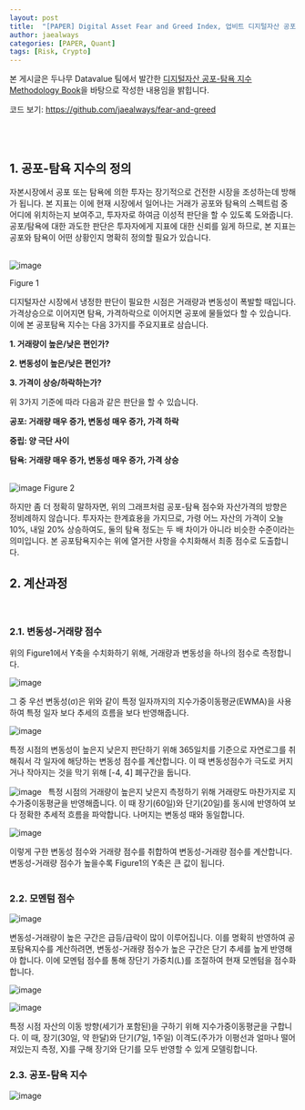 ```yaml
---
layout: post
title:  "[PAPER] Digital Asset Fear and Greed Index, 업비트 디지털자산 공포-탐욕 지수"
author: jaealways
categories: [PAPER, Quant]
tags: [Risk, Crypto]
---
```



본 게시글은 두나무 Datavalue 팀에서 발간한 [디지털자산 공포-탐욕 지수 Methodology Book](https://datavalue.dunamu.com/static/pdf/%EB%91%90%EB%82%98%EB%AC%B4%20%EB%94%94%EC%A7%80%ED%84%B8%EC%9E%90%EC%82%B0%20%EA%B3%B5%ED%8F%AC-%ED%83%90%EC%9A%95%20%EC%A7%80%EC%88%98%20Methodology%20Book%202.0.pdf)을 바탕으로 작성한 내용임을 밝힙니다.

코드 보기: https://github.com/jaealways/fear-and-greed

<br><br>


## 1. 공포-탐욕 지수의 정의

자본시장에서 공포 또는 탐욕에 의한 투자는 장기적으로 건전한 시장을 조성하는데 방해가 됩니다. 본 지표는 이에 현재 시장에서 일어나는 거래가 공포와 탐욕의 스펙트럼 중 어디에 위치하는지 보여주고, 투자자로 하여금 이성적 판단을 할 수 있도록 도와줍니다. 공포/탐욕에 대한 과도한 판단은 투자자에게 지표에 대한 신뢰를 잃게 하므로, 본 지표는 공포와 탐욕이 어떤 상황인지 명확히 정의할 필요가 있습니다.
<br><br>

![image](https://github.com/jaealways/must-read-paper-CV-daily/assets/71856506/1a5463cf-9b32-4380-b7ca-65da4d57be9e)

Figure 1


디지털자산 시장에서 냉정한 판단이 필요한 시점은 거래량과 변동성이 폭발할 때입니다. 가격상승으로 이어지면 탐욕, 가격하락으로 이어지면 공포에 물들었다 할 수 있습니다. 이에 본 공포탐욕 지수는 다음 3가지를 주요지표로 삼습니다.

**1. 거래량이 높은/낮은 편인가?**

**2. 변동성이 높은/낮은 편인가?**

**3. 가격이 상승/하락하는가?**

위 3가지 기준에 따라 다음과 같은 판단을 할 수 있습니다.


**공포: 거래량 매우 증가, 변동성 매우 증가, 가격 하락**

**중립: 양 극단 사이**

**탐욕: 거래량 매우 증가, 변동성 매우 증가, 가격 상승**
<br><br>

![image](https://github.com/jaealways/must-read-paper-CV-daily/assets/71856506/305917b8-e118-48bb-96d6-5ca13ab416ad)
Figure 2


하지만 좀 더 정확히 말하자면, 위의 그래프처럼 공포-탐욕 점수와 자산가격의 방향은 정비례하지 않습니다. 투자자는 한계효용을 가지므로, 가령 어느 자산의 가격이 오늘 10%, 내일 20% 상승하여도, 둘의 탐욕 정도는 두 배 차이가 아니라 비슷한 수준이라는 의미입니다. 본 공포탐욕지수는 위에 열거한 사항을 수치화해서 최종 점수로 도출합니다.


## 2. 계산과정
 

### 2.1. 변동성-거래량 점수

위의 Figure1에서 Y축을 수치화하기 위해, 거래량과 변동성을 하나의 점수로 측정합니다.

![image](https://github.com/jaealways/must-read-paper-CV-daily/assets/71856506/8dbca278-44c0-4710-a68e-f306bee06bb7)

그 중 우선 변동성(σ)은 위와 같이 특정 일자까지의 지수가중이동평균(EWMA)을 사용하여 특정 일자 보다 추세의 흐름을 보다 반영해줍니다.

![image](https://github.com/jaealways/must-read-paper-CV-daily/assets/71856506/8ad03590-fe33-4c2a-a01a-e2695875b705)

특정 시점의 변동성이 높은지 낮은지 판단하기 위해 365일치를 기준으로 자연로그를 취해줘서 각 일자에 해당하는 변동성 점수를 계산합니다. 이 때 변동성점수가 극도로 커지거나 작아지는 것을 막기 위해 [-4, 4] 폐구간을 둡니다.

![image](https://github.com/jaealways/must-read-paper-CV-daily/assets/71856506/fd9098ea-93ea-47ca-941c-1fc50adae6ad)
 
특정 시점의 거래량이 높은지 낮은지 측정하기 위해 거래량도 마찬가지로 지수가중이동평균을 반영해줍니다. 이 때 장기(60일)와 단기(20일)를 동시에 반영하여 보다 정확한 추세적 흐름을 파악합니다. 나머지는 변동성 때와 동일합니다.

![image](https://github.com/jaealways/must-read-paper-CV-daily/assets/71856506/c397a670-2d60-49f0-932a-6dc645d7ee4c)

이렇게 구한 변동성 점수와 거래량 점수를 취합하여 변동성-거래량 점수를 계산합니다. 변동성-거래량 점수가 높을수록 Figure1의 Y축은 큰 값이 됩니다.
<br><br>


### 2.2. 모멘텀 점수

![image](https://github.com/jaealways/must-read-paper-CV-daily/assets/71856506/68c9ccfa-c4f7-4d52-8527-ce60c54b3c0e)

변동성-거래량이 높은 구간은 급등/급락이 많이 이루어집니다. 이를 명확히 반영하여 공포탐욕지수를 계산하려면, 변동성-거래량 점수가 높은 구간은 단기 추세를 높게 반영해야 합니다. 이에 모멘텀 점수를 통해 장단기 가중치(L)를 조절하여 현재 모멘텀을 점수화합니다.

![image](https://github.com/jaealways/must-read-paper-CV-daily/assets/71856506/f14b4aa6-0e94-4cf1-85b6-e4921b7b63d6)

![image](https://github.com/jaealways/must-read-paper-CV-daily/assets/71856506/e9aada28-d6fe-4f95-9c95-c722dafa44df)

특정 시점 자산의 이동 방향(세기가 포함된)을 구하기 위해 지수가중이동평균을 구합니다. 이 때, 장기(30일, 약 한달)와 단기(7일, 1주일) 이격도(주가가 이평선과 얼마나 떨어져있는지 측정, X)를 구해 장기와 단기를 모두 반영할 수 있게 모델링합니다.


### 2.3. 공포-탐욕 지수

![image](https://github.com/jaealways/must-read-paper-CV-daily/assets/71856506/d8039d7c-d33f-4568-83c7-4369451e020a)

